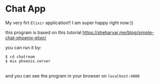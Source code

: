 # Chat App

My very firt `Elixir` application!! I am super happy right now:))<br>

this program is based on this tutorial <a href="https://sheharyar.me/blog/simple-chat-phoenix-elixir/">https://sheharyar.me/blog/simple-chat-phoenix-elixir/</a><br>

you can run it by:<br>
```
$ cd chatroom 
$ mix phoenix.server
```
<br>and you can see the program in your browser on `localhost:4000`